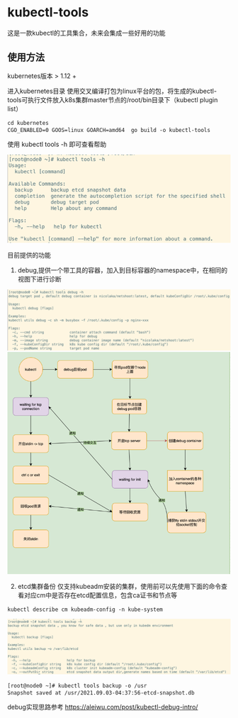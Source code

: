 # kubectl-tools

这是一款kubectl的工具集合，未来会集成一些好用的功能

## 使用方法

kubernetes版本 > 1.12 + 

进入kubernetes目录 使用交叉编译打包为linux平台的包，将生成的kubectl-tools可执行文件放入k8s集群master节点的/root/bin目录下（kubectl plugin list）
```shell
cd kubernetes
CGO_ENABLED=0 GOOS=linux GOARCH=amd64  go build -o kubectl-tools
```
使用 kubectl tools -h 即可查看帮助

![img_1.png](img/img_1.png)


目前提供的功能

1. debug,提供一个带工具的容器，加入到目标容器的namespace中，在相同的视图下进行诊断

![img.png](img/img0.png)
![img.png](img/img.png)


2. etcd集群备份 仅支持kubeadm安装的集群，使用前可以先使用下面的命令查看对应cm中是否存在etcd配置信息，包含ca证书和节点等
```shell
kubectl describe cm kubeadm-config -n kube-system
```
![img.png](img/1.png)
```shell
[root@node0 ~]# kubectl tools backup -o /usr
Snapshot saved at /usr/2021.09.03-04:37:56-etcd-snapshot.db
```




debug实现思路参考 https://aleiwu.com/post/kubectl-debug-intro/